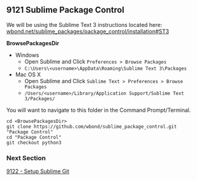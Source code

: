 ## 9121 Sublime Package Control

We will be using the Sublime Text 3 instructions located here: [wbond.net/sublime_packages/package_control/installation#ST3](http://wbond.net/sublime_packages/package_control/installation#ST3)

**BrowsePackagesDir**

- Windows
  - Open Sublime and Click `Preferences > Browse Packages`
  - `C:\Users\<username>\AppData\Roaming\Sublime Text 3\Packages`
- Mac OS X
  - Open Sublime and Click `Sublime Text > Preferences > Browse Packages`
  - `/Users/<username>/Library/Application Support/Sublime Text 3/Packages/`

You will want to navigate to this folder in the Command Prompt/Terminal.

```
cd <BrowsePackagesDir>
git clone https://github.com/wbond/sublime_package_control.git "Package Control"
cd "Package Control"
git checkout python3
```

### Next Section

[9122 - Setup Sublime Git](https://github.com/sleepepi/howto/blob/master/9000-miscellaneous/9122-setup-sublime-git.md)
